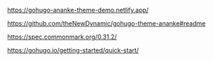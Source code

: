 
https://gohugo-ananke-theme-demo.netlify.app/

https://github.com/theNewDynamic/gohugo-theme-ananke#readme

https://spec.commonmark.org/0.31.2/

https://gohugo.io/getting-started/quick-start/
